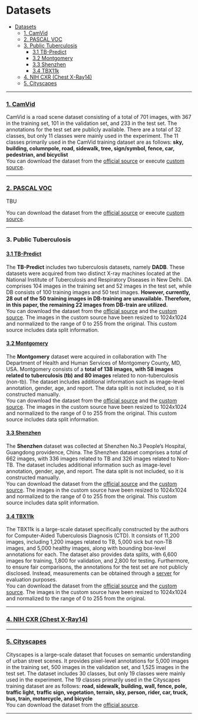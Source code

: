 # Datasets
- [Datasets](#datasets)
    - [1. CamVid](#1-camvid)
    - [2. PASCAL VOC](#2-pascal-voc)
    - [3. Public Tuberculosis](#3-public-tuberculosis)
      - [3.1 TB-Predict](#31-tb-predict)
      - [3.2 Montgomery](#32-montgomery)
      - [3.3 Shenzhen](#33-shenzhen)
      - [3.4 TBX11k](#34-tbx11k)
    - [4. NIH CXR (Chest X-Ray14)](#4-nih-cxr-chest-x-ray14)
    - [5. Cityscapes](#5-cityscapes)

---


### [1. CamVid][CAMVID]
CamVid is a road scene dataset consisting of a total of 701 images, with 367 in the training set, 101 in the validation set, and 233 in the test set. The annotations for the test set are publicly available. There are a total of 32 classes, but only 11 classes were mainly used in the experiment. The 11 classes primarily used in the CamVid training dataset are as follows: **sky, building, columnpole, road, sidewalk, tree, sign/symbol, fence, car, pedestrian, and bicyclist** <br>
You can download the dataset from the [official source][CAMVID] or execute [custom source](../../scripts/camvid.sh).


[CAMVID]:http://mi.eng.cam.ac.uk/research/projects/VideoRec/CamVid/
[CAMVID_LINK]:https://drive.google.com/file/d/15e7J7bLBosM8Aqb6LtkbD7gQFzbZ9TbY/view?usp=drive_link

---

### [2. PASCAL VOC][VOC]
TBU
<!-- PASCAL VOC Dataset은 20개의 클래스로 구성되어있으며, 2007년부터 2012년까지의 데이터셋이 존재한다. 07년도까지는 testset anootation이 공개되었지만 이후로는 공개되지 않았다. -->
You can download the dataset from the [official source][VOC] or execute [custom source](../../scripts/pascal_voc.sh).

[VOC]:http://host.robots.ox.ac.uk/pascal/VOC/
[VOC_LINK]:https://drive.google.com/file/d/15e7J7bLBosM8Aqb6LtkbD7gQFzbZ9TbY/view?usp=sharing

--- 

### 3. Public Tuberculosis
#### [3.1 TB-Predict][DADB]
The **TB-Predict** includes two tuberculosis datasets, namely **DADB**. These datasets were acquired from two distinct X-ray machines located at the National Institute of Tuberculosis and Respiratory Diseases in New Delhi. DA comprises 104 images in the training set and 52 images in the test set, while DB consists of 100 training images and 50 test images. **However, currently, 28 out of the 50 training images in DB-training are unavailable. Therefore, in this paper, the remaining 22 images from DB-train are utilized.** <br>
You can download the dataset from the [official source][DADB] and the [custom source][DADB_LINK]. The images in the custom source have been resized to 1024x1024 and normalized to the range of 0 to 255 from the original. This custom source includes data split information.

[DADB]:https://sourceforge.net/projects/tbxpredict/
[DADB_LINK]:https://drive.google.com/file/d/1lhzxuvtmY4hYGC0ZdoGgERf-KTFwCtiW/view?usp=sharing

#### [3.2 Montgomery][MONTGOMERY]
The **Montgomery** dataset were acquired in collaboration with The Department of Health and Human Services of Montgomery County, MD, USA.  Montgomery consists of a **total of 138 images, with 58 images related to tuberculosis (tb) and 80 images** related to non-tuberculosis (non-tb). The dataset includes additional information such as image-level annotation, gender, age, and report. The data split is not included, so it is constructed manually.<br>
You can download the dataset from the [official source][MONTGOMERY_LINK1] and the [custom source][MONTGOMERY_LINK2]. The images in the custom source have been resized to 1024x1024 and normalized to the range of 0 to 255 from the original. This custom source includes data split information.

[MONTGOMERY]:https://openi.nlm.nih.gov/faq#collection
[MONTGOMERY_LINK1]:https://openi.nlm.nih.gov/imgs/collections/NLM-MontgomeryCXRSet.zip
[MONTGOMERY_LINK2]:https://drive.google.com/file/d/1VsDzFxXASNl_J0DKksQgpusxOfbQ4iR1/view?usp=drive_link

#### [3.3 Shenzhen][SHENZHEN]
The **Shenzhen** dataset was collected at Shenzhen No.3 People’s Hospital, Guangdong providence, China. The Shenzhen dataset comprises a total of 662 images, with 336 images related to TB and 326 images related to Non-TB. The dataset includes additional information such as image-level annotation, gender, age, and report. The data split is not included, so it is constructed manually.<br>
You can download the dataset from the [official source][SHENZHEN_LINK1] and the [custom source][SHENZHEN_LINK2]. The images in the custom source have been resized to 1024x1024 and normalized to the range of 0 to 255 from the original. This custom source includes data split information.

[SHENZHEN]:https://openi.nlm.nih.gov/faq#collection
[SHENZHEN_LINK1]:https://openi.nlm.nih.gov/imgs/collections/ChinaSet_AllFiles.zip
[SHENZHEN_LINK2]:https://drive.google.com/file/d/16uK-BQJtecqO8_UY9hQL1UwpeaBMB_BT/view?usp=sharing

#### [3.4 TBX11k][TBX11K]

The TBX11k is a large-scale dataset specifically constructed by the authors for Computer-Aided Tuberculosis Diagnosis (CTD). It consists of 11,200 images, including 1,200 images related to TB, 5,000 sick but non-TB images, and 5,000 healthy images, along with bounding box-level annotations for each. The dataset also provides data splits, with 6,600 images for training, 1,800 for validation, and 2,800 for testing. Furthermore, to ensure fair comparisons, the annotations for the test set are not publicly disclosed. Instead, measurements can be obtained through a [server][TBX11K_SERVER] for evaluation purposes.<br>
You can download the dataset from the [official source][TBX11K_LINK] and the [custom source][TBX11K_LINK2]. The images in the custom source have been resized to 1024x1024 and normalized to the range of 0 to 255 from the original.

[TBX11K]:https://mmcheng.net/tb
[TBX11K_SERVER]:https://codalab.lisn.upsaclay.fr/competitions/7916
[TBX11K_LINK]:https://drive.google.com/file/d/1r-oNYTPiPCOUzSjChjCIYTdkjBTugqxR/view?usp=sharing
[TBX11K_LINK2]:https://drive.google.com/file/d/1R4-4uOtDQBQO6Iqsnf55hvCxpqLDjAu3/view?usp=sharing

---

### [4. NIH CXR (Chest X-Ray14)][NIH]

[NIH]:https://www.cc.nih.gov/drd/summers.html

---

### [5. Cityscapes][CITYSCAPES]

Cityscapes is a large-scale dataset that focuses on semantic understanding of urban street scenes. It provides pixel-level annotations for 5,000 images in the training set, 500 images in the validation set, and 1,525 images in the test set. The dataset includes 30 classes, but only 19 classes were mainly used in the experiment. The 19 classes primarily used in the Cityscapes training dataset are as follows: **road, sidewalk, building, wall, fence, pole, traffic light, traffic sign, vegetation, terrain, sky, person, rider, car, truck, bus, train, motorcycle, and bicycle** <br>
You can download the dataset from the [official source][CITYSCAPES].

[CITYSCAPES]:https://www.cityscapes-dataset.com/

---